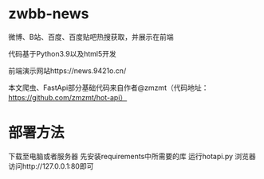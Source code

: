 # zwbb-news
微博、B站、百度、百度贴吧热搜获取，并展示在前端

代码基于Python3.9以及html5开发

前端演示网站https://news.9421o.cn/

本文爬虫、FastApi部分基础代码来自作者@zmzmt（代码地址：https://github.com/zmzmt/hot-api）

# 部署方法
下载至电脑或者服务器
先安装requirements中所需要的库
运行hotapi.py
浏览器访问http://127.0.0.1:80即可
